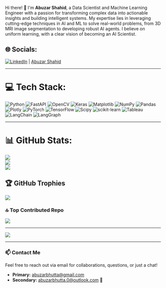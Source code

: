 Hi there! 👋 I'm **Abuzar Shahid**, a Data Scientist and Machine Learning Engineer with a passion for transforming complex data into actionable insights and building intelligent systems. My expertise lies in leveraging cutting-edge techniques in AI and ML to solve real-world problems, from 3D MRI image segmentation to developing robust AI agents. I believe on uniform learning, with a clear vision of becoming an AI Scientist.

## 🌐 Socials:
[![LinkedIn](https://img.shields.io/badge/LinkedIn-%230077B5.svg?logo=linkedin&logoColor=white)](https://www.linkedin.com/in/abuzar-shahid-data-scientist?utm_source=share&utm_campaign=share_via&utm_content=profile&utm_medium=android_app) | [Abuzar Shahid](https://www.linkedin.com/in/abuzar-shahid-data-scientist?utm_source=share&utm_campaign=share_via&utm_content=profile&utm_medium=android_app)

---

# 💻 Tech Stack:
![Python](https://img.shields.io/badge/python-3670A0?style=for-the-badge&logo=python&logoColor=ffdd54) ![FastAPI](https://img.shields.io/badge/FastAPI-005571?style=for-the-badge&logo=fastapi) ![OpenCV](https://img.shields.io/badge/opencv-%23white.svg?style=for-the-badge&logo=opencv&logoColor=white) ![Keras](https://img.shields.io/badge/Keras-%23D00000.svg?style=for-the-badge&logo=Keras&logoColor=white) ![Matplotlib](https://img.shields.io/badge/Matplotlib-%23ffffff.svg?style=for-the-badge&logo=Matplotlib&logoColor=black) ![NumPy](https://img.shields.io/badge/numpy-%23013243.svg?style=for-the-badge&logo=numpy&logoColor=white) ![Pandas](https://img.shields.io/badge/pandas-%23150458.svg?style=for-the-badge&logo=pandas&logoColor=white) ![Plotly](https://img.shields.io/badge/Plotly-%233F4F75.svg?style=for-the-badge&logo=plotly&logoColor=white) ![PyTorch](https://img.shields.io/badge/PyTorch-%23EE4C2C.svg?style=for-the-badge&logo=PyTorch&logoColor=white) ![TensorFlow](https://img.shields.io/badge/TensorFlow-%23FF6F00.svg?style=for-the-badge&logo=TensorFlow&logoColor=white) ![Scipy](https://img.shields.io/badge/SciPy-%230C55A5.svg?style=for-the-badge&logo=scipy&logoColor=%white) ![scikit-learn](https://img.shields.io/badge/scikit--learn-%23F7931E.svg?style=for-the-badge&logo=scikit-learn&logoColor=white) ![Tableau](https://img.shields.io/badge/Tableau-E97627?style=for-the-badge&logo=tableau&logoColor=white) ![LangChain](https://img.shields.io/badge/LangChain-222222?style=for-the-badge&logo=langchain&logoColor=white) ![LangGraph](https://img.shields.io/badge/LangGraph-010101?style=for-the-badge&logoColor=white)

---

# 📊 GitHub Stats:
![](https://github-readme-stats.vercel.app/api?username=abuzar01440&theme=dark&hide_border=false&include_all_commits=true&count_private=false)<br/>
![](https://nirzak-streak-stats.vercel.app/?user=abuzar01440&theme=dark&hide_border=false)<br/>
![](https://github-readme-stats.vercel.app/api/top-langs/?username=abuzar01440&theme=dark&hide_border=false&include_all_commits=true&count_private=false&layout=compact)

## 🏆 GitHub Trophies
![](https://github-profile-trophy.vercel.app/?username=abuzar01440&theme=radical&no-frame=false&no-bg=true&margin-w=4)

### 🔝 Top Contributed Repo
![](https://github-contributor-stats.vercel.app/api?username=abuzar01440&limit=5&theme=dark&combine_all_yearly_contributions=true)

---
[![](https://visitcount.itsvg.in/api?id=abuzar01440&icon=2&color=0)](https://visitcount.itsvg.in)

---

### 📫 Contact Me

Feel free to reach out via email for collaborations, questions, or just a chat!

* **Primary:** [abuzarbhutta@gmail.com](mailto:abuzarbhutta@gmail.com)
* **Secondary:** [abuzarbhutta.0@outlook.com](mailto:abuzarbhutta.0@outlook.com) 🚀


